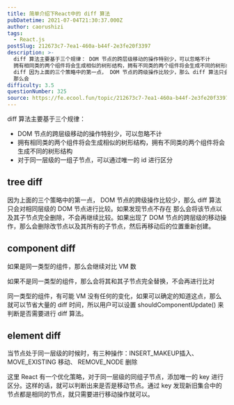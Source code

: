```yaml
---
title: 简单介绍下React中的 diff 算法
pubDatetime: 2021-07-04T21:30:37.000Z
author: caorushizi
tags:
  - React.js
postSlug: 212673c7-7ea1-460a-b44f-2e3fe20f3397
description: >-
  diff 算法主要基于三个规律： DOM 节点的跨层级移动的操作特别少，可以忽略不计
  拥有相同类的两个组件将会生成相似的树形结构，拥有不同类的两个组件将会生成不同的树形结构 对于同一层级的一组子节点，可以通过唯一的 id 进行区分 tree
  diff 因为上面的三个策略中的第一点， DOM 节点的跨级操作比较少，那么 diff 算法只会对相同层级的 DOM 节点进行比较。如果发现节点不存在
  那么会
difficulty: 3.5
questionNumber: 325
source: https://fe.ecool.fun/topic/212673c7-7ea1-460a-b44f-2e3fe20f3397
---
```


diff 算法主要基于三个规律：

- DOM 节点的跨层级移动的操作特别少，可以忽略不计
- 拥有相同类的两个组件将会生成相似的树形结构，拥有不同类的两个组件将会生成不同的树形结构
- 对于同一层级的一组子节点，可以通过唯一的 id 进行区分

## tree diff

因为上面的三个策略中的第一点， DOM 节点的跨级操作比较少，那么 diff 算法只会对相同层级的 DOM 节点进行比较。如果发现节点不存在 那么会将该节点以及其子节点完全删除，不会再继续比较。如果出现了 DOM 节点的跨层级的移动操作，那么会删除改节点以及其所有的子节点，然后再移动后的位置重新创建。

## component diff

如果是同一类型的组件，那么会继续对比 VM 数

如果不是同一类型的组件，那么会将其和其子节点完全替换，不会再进行比对

同一类型的组件，有可能 VM 没有任何的变化，如果可以确定的知道这点，那么就可以节省大量的 diff 时间，所以用户可以设置 shouldComponentUpdate() 来判断是否需要进行 diff 算法。

## element diff

当节点处于同一层级的时候时，有三种操作：INSERT_MAKEUP插入、 MOVE_EXISTING 移动、 REMOVE_NODE 删除

这里 React 有一个优化策略，对于同一层级的同组子节点，添加唯一的 key 进行区分。这样的话，就可以判断出来是否是移动节点。通过 key 发现新旧集合中的节点都是相同的节点，就只需要进行移动操作就可以。

